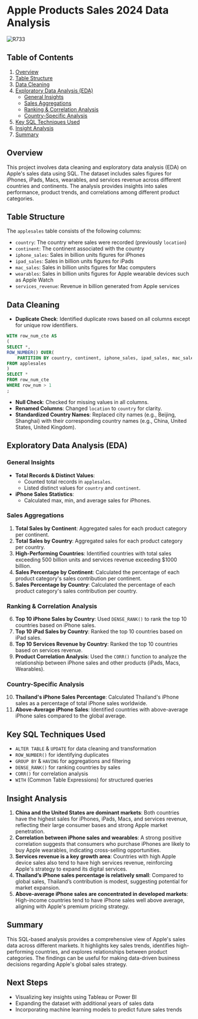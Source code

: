 # Apple Products Sales 2024 Data Analysis
![R733](https://github.com/user-attachments/assets/4c06892e-6a31-450d-9f72-5750b648d9db)
## Table of Contents
1. [Overview](#overview)
2. [Table Structure](#table-structure)
3. [Data Cleaning](#data-cleaning)
4. [Exploratory Data Analysis (EDA)](#exploratory-data-analysis-eda)
   - [General Insights](#general-insights)
   - [Sales Aggregations](#sales-aggregations)
   - [Ranking & Correlation Analysis](#ranking--correlation-analysis)
   - [Country-Specific Analysis](#country-specific-analysis)
5. [Key SQL Techniques Used](#key-sql-techniques-used)
6. [Insight Analysis](#insight-analysis)
7. [Summary](#summary)

## Overview
This project involves data cleaning and exploratory data analysis (EDA) on Apple's sales data using SQL. The dataset includes sales figures for iPhones, iPads, Macs, wearables, and services revenue across different countries and continents. The analysis provides insights into sales performance, product trends, and correlations among different product categories.

## Table Structure
The `applesales` table consists of the following columns:
- `country`: The country where sales were recorded (previously `location`)
- `continent`: The continent associated with the country
- `iphone_sales`: Sales in billion units figures for iPhones
- `ipad_sales`: Sales in billion units figures for iPads
- `mac_sales`: Sales in billion units figures for Mac computers
- `wearables`: Sales in billion units figures for Apple wearable devices such as Apple Watch
- `services_revenue`: Revenue in billion generated from Apple services

## Data Cleaning
- **Duplicate Check**: Identified duplicate rows based on all columns except for unique row identifiers.
```sql
WITH row_num_cte AS 
(
SELECT *,
ROW_NUMBER() OVER(
	PARTITION BY country, continent, iphone_sales, ipad_sales, mac_sales, wearables, services_revenue) AS row_num
FROM applesales
)
SELECT *
FROM row_num_cte
WHERE row_num > 1
;
```
- **Null Check**: Checked for missing values in all columns.
- **Renamed Columns**: Changed `location` to `country` for clarity.
- **Standardized Country Names**: Replaced city names (e.g., Beijing, Shanghai) with their corresponding country names (e.g., China, United States, United Kingdom).

## Exploratory Data Analysis (EDA)
### General Insights
- **Total Records & Distinct Values**:
  - Counted total records in `applesales`.
  - Listed distinct values for `country` and `continent`.
- **iPhone Sales Statistics**:
  - Calculated max, min, and average sales for iPhones.

### Sales Aggregations
1. **Total Sales by Continent**: Aggregated sales for each product category per continent.
2. **Total Sales by Country**: Aggregated sales for each product category per country.
3. **High-Performing Countries**: Identified countries with total sales exceeding 500 billion units and services revenue exceeding $1000 billion.
4. **Sales Percentage by Continent**: Calculated the percentage of each product category's sales contribution per continent.
5. **Sales Percentage by Country**: Calculated the percentage of each product category's sales contribution per country.

### Ranking & Correlation Analysis
6. **Top 10 iPhone Sales by Country**: Used `DENSE_RANK()` to rank the top 10 countries based on iPhone sales.
7. **Top 10 iPad Sales by Country**: Ranked the top 10 countries based on iPad sales.
8. **Top 10 Services Revenue by Country**: Ranked the top 10 countries based on services revenue.
9. **Product Correlation Analysis**: Used the `CORR()` function to analyze the relationship between iPhone sales and other products (iPads, Macs, Wearables).

### Country-Specific Analysis
10. **Thailand's iPhone Sales Percentage**: Calculated Thailand's iPhone sales as a percentage of total iPhone sales worldwide.
11. **Above-Average iPhone Sales**: Identified countries with above-average iPhone sales compared to the global average.

## Key SQL Techniques Used
- `ALTER TABLE` & `UPDATE` for data cleaning and transformation
- `ROW_NUMBER()` for identifying duplicates
- `GROUP BY` & `HAVING` for aggregations and filtering
- `DENSE_RANK()` for ranking countries by sales
- `CORR()` for correlation analysis
- `WITH` (Common Table Expressions) for structured queries

## Insight Analysis
1. **China and the United States are dominant markets**: Both countries have the highest sales for iPhones, iPads, Macs, and services revenue, reflecting their large consumer bases and strong Apple market penetration.
2. **Correlation between iPhone sales and wearables**: A strong positive correlation suggests that consumers who purchase iPhones are likely to buy Apple wearables, indicating cross-selling opportunities.
3. **Services revenue is a key growth area**: Countries with high Apple device sales also tend to have high services revenue, reinforcing Apple's strategy to expand its digital services.
4. **Thailand’s iPhone sales percentage is relatively small**: Compared to global sales, Thailand’s contribution is modest, suggesting potential for market expansion.
5. **Above-average iPhone sales are concentrated in developed markets**: High-income countries tend to have iPhone sales well above average, aligning with Apple's premium pricing strategy.

## Summary
This SQL-based analysis provides a comprehensive view of Apple's sales data across different markets. It highlights key sales trends, identifies high-performing countries, and explores relationships between product categories. The findings can be useful for making data-driven business decisions regarding Apple's global sales strategy.

## Next Steps
- Visualizing key insights using Tableau or Power BI
- Expanding the dataset with additional years of sales data
- Incorporating machine learning models to predict future sales trends
